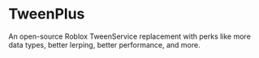 # TweenPlus
An open-source Roblox TweenService replacement with perks like
more data types, better lerping, better performance, and more.
